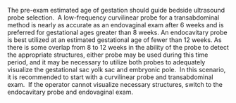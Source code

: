 The pre-exam estimated age of gestation should guide bedside ultrasound probe selection.  A low-frequency curvilinear probe for a transabdominal method is nearly as accurate as an endovaginal exam after 6 weeks and is preferred for gestational ages greater than 8 weeks. An endocavitary probe is best utilized at an estimated gestational age of fewer than 12 weeks. As there is some overlap from 8 to 12 weeks in the ability of the probe to detect the appropriate structures, either probe may be used during this time period, and it may be necessary to utilize both probes to adequately visualize the gestational sac yolk sac and embryonic pole.  In this scenario, it is recommended to start with a curvilinear probe and transabdominal exam.  If the operator cannot visualize necessary structures, switch to the endocavitary probe and endovaginal exam.